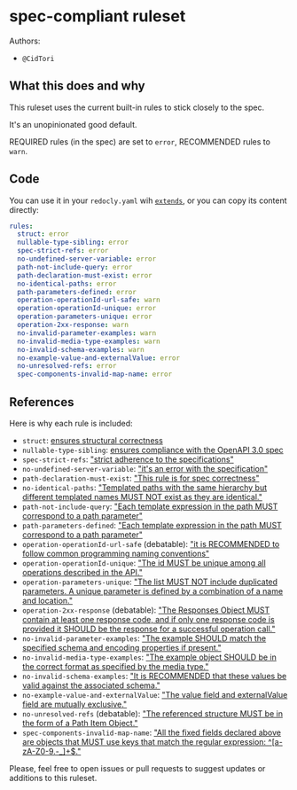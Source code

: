 # spec-compliant ruleset

Authors:

- `@CidTori`

## What this does and why

This ruleset uses the current built-in rules to stick closely to the spec.

It's an unopinionated good default.

REQUIRED rules (in the spec) are set to `error`, RECOMMENDED rules to `warn`.

## Code

You can use it in your `redocly.yaml` wih [`extends`](https://redocly.com/docs/cli/configuration/extends/), or you can copy its content directly:

```yaml
rules:
  struct: error
  nullable-type-sibling: error
  spec-strict-refs: error
  no-undefined-server-variable: error
  path-not-include-query: error
  path-declaration-must-exist: error
  no-identical-paths: error
  path-parameters-defined: error
  operation-operationId-url-safe: warn
  operation-operationId-unique: error
  operation-parameters-unique: error
  operation-2xx-response: warn
  no-invalid-parameter-examples: warn
  no-invalid-media-type-examples: warn
  no-invalid-schema-examples: warn
  no-example-value-and-externalValue: error
  no-unresolved-refs: error
  spec-components-invalid-map-name: error
```

## References

Here is why each rule is included:

- `struct`: [ensures structural correctness](https://redocly.com/docs/cli/rules/spec/#api-design-principles)
- `nullable-type-sibling`: [ensures compliance with the OpenAPI 3.0 spec](https://redocly.com/docs/cli/v2/rules/oas/nullable-type-sibling)
- `spec-strict-refs`: ["strict adherence to the specifications"](https://redocly.com/docs/cli/rules/spec-strict-refs/#api-design-principles)
- `no-undefined-server-variable`: ["it's an error with the specification"](https://redocly.com/docs/cli/rules/no-undefined-server-variable/#api-design-principles)
- `path-declaration-must-exist`: ["This rule is for spec correctness"](https://redocly.com/docs/cli/rules/path-declaration-must-exist/#api-design-principles)
- `no-identical-paths`: ["Templated paths with the same hierarchy but different templated names MUST NOT exist as they are identical."](https://spec.openapis.org/oas/latest.html#patterned-fields)
- `path-not-include-query`: ["Each template expression in the path MUST correspond to a path parameter"](https://spec.openapis.org/oas/latest.html#path-templating)
- `path-parameters-defined`: ["Each template expression in the path MUST correspond to a path parameter"](https://spec.openapis.org/oas/latest.html#path-templating)
- `operation-operationId-url-safe` (debatable): ["it is RECOMMENDED to follow common programming naming conventions"](https://spec.openapis.org/oas/latest.html#fixed-fields-7)
- `operation-operationId-unique`: ["The id MUST be unique among all operations described in the API."](https://spec.openapis.org/oas/latest.html#fixed-fields-7)
- `operation-parameters-unique`: ["The list MUST NOT include duplicated parameters. A unique parameter is defined by a combination of a name and location."](https://spec.openapis.org/oas/latest.html#fixed-fields-7)
- `operation-2xx-response` (debatable): ["The Responses Object MUST contain at least one response code, and if only one response code is provided it SHOULD be the response for a successful operation call."](https://spec.openapis.org/oas/latest.html#responses-object)
- `no-invalid-parameter-examples`: ["The example SHOULD match the specified schema and encoding properties if present."](https://spec.openapis.org/oas/latest.html#fixed-fields-9)
- `no-invalid-media-type-examples`: ["The example object SHOULD be in the correct format as specified by the media type."](https://spec.openapis.org/oas/latest.html#fixed-fields-11)
- `no-invalid-schema-examples`: ["It is RECOMMENDED that these values be valid against the associated schema."](https://datatracker.ietf.org/doc/html/draft-bhutton-json-schema-validation-00#section-9.5)
- `no-example-value-and-externalValue`: ["The value field and externalValue field are mutually exclusive."](https://spec.openapis.org/oas/latest.html#fixed-fields-15)
- `no-unresolved-refs` (debatable): ["The referenced structure MUST be in the form of a Path Item Object."](https://spec.openapis.org/oas/latest.html#fixed-fields-6)
- `spec-components-invalid-map-name`: ["All the fixed fields declared above are objects that MUST use keys that match the regular expression: ^\[a-zA-Z0-9\.\-\_\]+$."](https://spec.openapis.org/oas/latest.html#fixed-fields-5)

Please, feel free to open issues or pull requests to suggest updates or additions to this ruleset.
